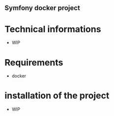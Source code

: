 ## Symfony docker project

# Technical informations
- WIP

# Requirements 
- docker

# installation of the project
- WIP